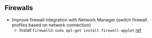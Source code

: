 ## Firewalls
- Improve firewall integration with Network Manager (switch firewall profiles based on network connection)
  - Install `firewalld`:  `sudo apt-get install firewall-applet` [ref](http://linuxbsdos.com/2013/06/26/how-to-replace-ufw-with-firewalld-in-linux-mint-15/)
